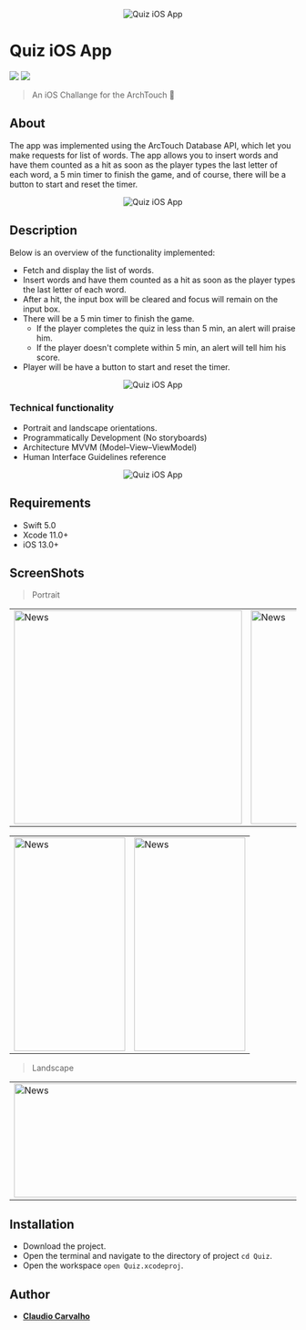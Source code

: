 <p align="center">
  <img src="https://github.com/ccarvofficial/quiz-challenge/blob/feature/readme-file/screenshots/github/header.png" alt="Quiz iOS App"/>
</p>

# Quiz iOS App

<p align="justify">
    <img src="https://img.shields.io/badge/Swift-5-orange.svg" />
    <img src="https://img.shields.io/badge/Platforms-iOS-blue.svg?style=flat" />
</p>

> An iOS Challange for the ArchTouch  🚀

## About

The app was implemented using the ArcTouch Database API, which let you make requests for list of words. The app allows you to insert words and have them counted as a hit as soon as the player types the last letter of each word,  a 5 min timer to finish the game, and of course, there will be a button to start and reset the timer.

<p align="center">
  <img src="https://github.com/ccarvofficial/quiz-challenge/blob/feature/readme-file/screenshots/github/main-01.png" alt="Quiz iOS App"/>
</p>

## Description
Below is an overview of the functionality implemented:

- Fetch and display the list of words.
- Insert words and have them counted as a hit as soon as the player types the last letter of each word.
- After a hit, the input box will be cleared and focus will remain on the input box.
- There will be a 5 min timer to finish the game.
   - If the player completes the quiz in less than 5 min, an alert will praise him.
   - If the player doesn't complete within 5 min, an alert will tell him his score.
- Player will be have a button to start and reset the timer.

<p align="center">
  <img src="https://github.com/ccarvofficial/quiz-challenge/blob/feature/readme-file/screenshots/github/main-03.png" alt="Quiz iOS App"/>
</p>

### Technical functionality

- Portrait and landscape orientations.
- Programmatically Development (No storyboards)
- Architecture MVVM (Model–View–ViewModel)
- Human Interface Guidelines reference

<p align="center">
  <img src="https://github.com/ccarvofficial/quiz-challenge/blob/feature/readme-file/screenshots/github/main-02.png" alt="Quiz iOS App"/>
</p>

## Requirements

- Swift 5.0
- Xcode 11.0+
- iOS 13.0+

## ScreenShots

> Portrait

<table style="width:100%">
  <tr>
    <td><img src="https://github.com/ccarvofficial/quiz-challenge/blob/feature/readme-file/screenshots/portrait/screenshot-01.png" alt="News" width=400 height=375/></td>
    <td><img src="https://github.com/ccarvofficial/quiz-challenge/blob/feature/readme-file/screenshots/portrait/screenshot-02.png" alt="News" width=400 height=375/></td>
    <td><img src="https://github.com/ccarvofficial/quiz-challenge/blob/feature/readme-file/screenshots/portrait/screenshot-03.png" alt="News" width=400 height=375/></td>
    <td><img src="https://github.com/ccarvofficial/quiz-challenge/blob/feature/readme-file/screenshots/portrait/screenshot-04.png" alt="News" width=400 height=375/></td>
  </tr>
</table>

<table style="width:100%">
  <tr>
    <td><img src="https://github.com/ccarvofficial/quiz-challenge/blob/feature/readme-file/screenshots/portrait/screenshot-05.png" alt="News" width=195 height=375/></td>
    <td><img src="https://github.com/ccarvofficial/quiz-challenge/blob/feature/readme-file/screenshots/portrait/screenshot-06.png" alt="News" width=195 height=375/></td>
  </tr>
</table>


> Landscape

<table style="width:100%">
  <tr>
    <td><img src="https://github.com/ccarvofficial/quiz-challenge/blob/feature/readme-file/screenshots/landscape/screenshot-07.png" alt="News" width=800 height=200/></td>
    <td><img src="https://github.com/ccarvofficial/quiz-challenge/blob/feature/readme-file/screenshots/landscape/screenshot-08.png" alt="News" width=800 height=200/></td>
  </tr>
</table>

## Installation

* Download the project.
* Open the terminal and navigate to the directory of project ```cd Quiz```.
* Open the workspace ```open Quiz.xcodeproj```.
  
## Author

* [**Claudio Carvalho**](https://github.com/ccarvofficial)

